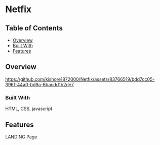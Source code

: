 # Netfix
## Table of Contents

- [Overview](#overview)
- [Built With](#built-with)
- [Features](#features)


## Overview



https://github.com/kishore1872000/Netfix/assets/83766519/bdd7cc05-396f-44a0-bd9a-6bacdd1b2de7







### Built With

HTML, CSS, javascript

## Features
LANDING Page
